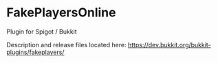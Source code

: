 # FakePlayersOnline
Plugin for Spigot / Bukkit

Description and release files located here: https://dev.bukkit.org/bukkit-plugins/fakeplayers/
